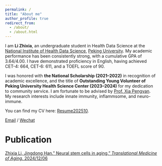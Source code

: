```yaml
---
permalink: /
title: "About me"
author_profile: true
redirect_from: 
  - /about/
  - /about.html
---
```


I am **Li Zhixia**, an undergraduate student in Health Data Science at the [National Institute of Health Data Science](https://www.nihds.pku.edu.cn/), [Peking University](https://www.pku.edu.cn/). My academic performance has been consistently strong, with a cumulative GPA of 3.64/4.00. I have demonstrated proficiency in English, having achieved CET-4: 664, CET-6: 611, and a TOEFL score of 90.

I was honored with **the National Scholarship (2021–2022)** in recognition of academic excellence, and the title of **Outstanding Young Volunteer of Peking University Health Science Center (2023–2024)** for my dedication to community service.
I am fortunate to be advised by [Prof. Xia Pengyan](https://sbms.bjmu.edu.cn/jsdw/bssds/Pengyan_Xia.html). My research interests include innate immunity, inflammsome, and neuro-immune.

You can find my CV here: [Resume202510](../assets/Resume202510.pdf).

[Email](2110305306@stu.pku.edu.cn) / [Wechat](../images/LZX_wechat.jpg)

Publication
======
[Zhixia Li, Jingdong Han.” Neural stem cells in aging.” *Translational Medicine of Aging*. 2024/12/06](https://doi.org/10.1016/j.tma.2024.12.003)
